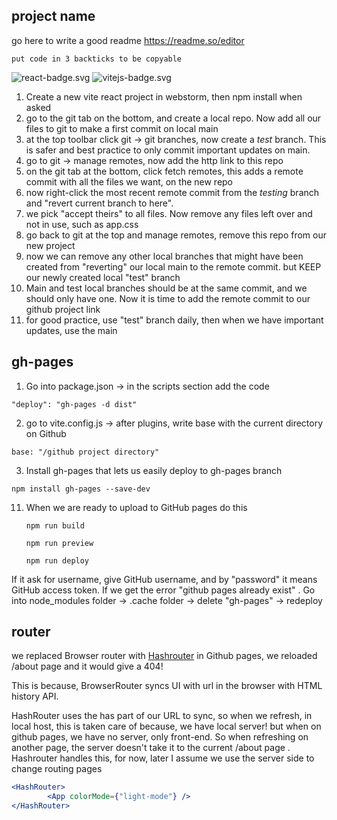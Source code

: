 ## project name
go here to write a good readme https://readme.so/editor
```
put code in 3 backticks to be copyable
```
![react-badge.svg](public/images/react-badge.svg)
![vitejs-badge.svg](public/images/vitejs-badge.svg)

1. Create a new vite react project in webstorm, then npm install when asked
2. go to the git tab on the bottom, and create a local repo. Now add all our files to git to make a first commit on local main
3. at the top toolbar click git -> git branches, now create a *test* branch. This is safer and best practice to only commit important updates on main.
4. go to git -> manage remotes, now add the http link to this repo
5. on the git tab at the bottom, click fetch remotes, this adds a remote commit with all the files we want, on the new repo
6. now right-click the most recent remote commit from the *testing* branch and "revert current branch to here".
7. we pick "accept theirs" to all files. Now remove any files left over and not in use, such as app.css
8. go back to git at the top and manage remotes, remove this repo from our new project
9. now we can remove any other local branches that might have been created from "reverting" our local main to the remote commit. but KEEP our newly created local "test" branch
10. Main and test local branches should be at the same commit, and we should only have one. Now it is time to add the remote commit to our github project link
11. for good practice, use "test" branch daily, then when we have important updates, use the main

## gh-pages

1)  Go into package.json -> in the scripts section add the code

```
"deploy": "gh-pages -d dist"
```


2) go to vite.config.js -> after plugins, write base with the current directory on Github

```
base: "/github project directory" 
 ```
3) Install gh-pages that lets us easily deploy to gh-pages branch
    
```
npm install gh-pages --save-dev
```

11) When we are ready to upload to GitHub pages do this
    
    ```
    npm run build
     ```

    ```
    npm run preview
     ```

    ```
    npm run deploy
    ```
If it ask for username, give GitHub username, and by "password" it means GitHub access token. If we get the error "github pages already exist"
. Go into node_modules folder -> .cache folder -> delete "gh-pages" -> redeploy



## router
we replaced Browser router with [Hashrouter](https://stackoverflow.com/questions/51974369/what-is-the-difference-between-hashrouter-and-browserrouter-in-react)
in Github pages, we reloaded /about page and it would give a 404! 

This is because, BrowserRouter syncs UI with url in the browser with HTML history API.

HashRouter uses the has part of our URL to sync, so when we refresh, in local host, this is taken care of because, we have local server!
but when on github pages, we have no server, only front-end. So when refreshing on another page, the server doesn't take it to the current 
/about page . Hashrouter handles this, for now, later I assume we use the server side to change routing pages


```jsx
<HashRouter>
        <App colorMode={"light-mode"} />
</HashRouter>
```